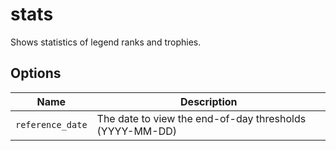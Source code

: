 # stats

Shows statistics of legend ranks and trophies.

## Options

| Name             | Description                                             |
| ---------------- | ------------------------------------------------------- |
| `reference_date` | The date to view the end-of-day thresholds (YYYY-MM-DD) |
